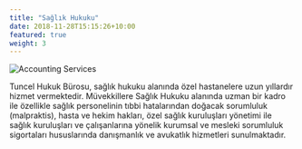 ```yaml
---
title: "Sağlık Hukuku"
date: 2018-11-28T15:15:26+10:00
featured: true
weight: 3
---
```

![Accounting Services](/images/sağlik-yeni-1170x780.png)

Tuncel Hukuk Bürosu, sağlık hukuku alanında özel hastanelere uzun yıllardır hizmet vermektedir. Müvekkillere Sağlık Hukuku alanında uzman bir kadro ile özellikle sağlık personelinin tıbbi hatalarından doğacak sorumluluk (malpraktis), hasta ve hekim hakları, özel sağlık kuruluşları yönetimi ile sağlık kuruluşları ve çalışanlarına yönelik kurumsal ve mesleki sorumluluk sigortaları hususlarında danışmanlık ve avukatlık hizmetleri sunulmaktadır.
